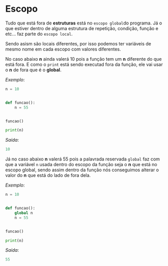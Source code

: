 # Escopo

Tudo que está fora de **estruturas** está no `escopo global`do programa. Já o que estiver dentro de alguma estrutura de repetição, condição, função e etc... faz parte do `escopo local`.

Sendo asism são locais diferentes, por isso podemos ter variáveis de mesmo nome em cada escopo com valores diferentes.


No caso abaixo **n** ainda valerá 10 pois a função tem um **n** diferente do que está fora. E como o `print` está sendo executad fora da função, ele vai usar o **n** de fora que é o **global**.

*Exemplo*:
~~~python
n = 10


def funcao():
    n = 55


funcao()

print(n)
~~~

*Saída*:
~~~python
10
~~~

Já no caso abaixo **n** valerá 55 pois a palavrada reservada `global` faz com que a variável `n` usada dentro do escopo da função seja o **n** que está no escopo global, sendo assim dentro da função nós conseguimos alterar o valor do **n** que está do lado de fora dela.

*Exemplo*:
~~~python
n = 10


def funcao():
    global n
    n = 55


funcao()

print(n)
~~~

*Saída*:
~~~python
55
~~~